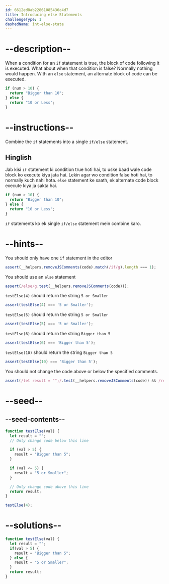 ```yaml
---
id: 6612ed8ab22861085436c4d7
title: Introducing else Statements
challengeType: 1
dashedName: int-else-state
---
```


# --description--

When a condition for an `if` statement is true, the block of code following it is executed. What about when that condition is false? Normally nothing would happen. With an `else` statement, an alternate block of code can be executed.

```js
if (num > 10) {
  return "Bigger than 10";
} else {
  return "10 or Less";
}
```

# --instructions--

Combine the `if` statements into a single `if/else` statement.

<h2>Hinglish</h2>

Jab kisi `if` statement ki condition true hoti hai, to uske baad wale code block ko execute kiya jata hai. Lekin agar wo condition false hoti hai, to normally kuch nahi hota. `else` statement ke saath, ek alternate code block execute kiya ja sakta hai.

```js
if (num > 10) {
  return "Bigger than 10";
} else {
  return "10 or Less";
}
```

`if` statements ko ek single `if/else` statement mein combine karo.


# --hints--

You should only have one `if` statement in the editor

```js
assert(__helpers.removeJSComments(code).match(/if/g).length === 1);
```

You should use an `else` statement

```js
assert(/else/g.test(__helpers.removeJSComments(code)));
```

`testElse(4)` should return the string `5 or Smaller`

```js
assert(testElse(4) === '5 or Smaller');
```

`testElse(5)` should return the string `5 or Smaller`

```js
assert(testElse(5) === '5 or Smaller');
```

`testElse(6)` should return the string `Bigger than 5`

```js
assert(testElse(6) === 'Bigger than 5');
```

`testElse(10)` should return the string `Bigger than 5`

```js
assert(testElse(10) === 'Bigger than 5');
```

You should not change the code above or below the specified comments.

```js
assert(/let result = "";/.test(__helpers.removeJSComments(code)) && /return result;/.test(__helpers.removeJSComments(code)));
```

# --seed--

## --seed-contents--

```js
function testElse(val) {
  let result = "";
  // Only change code below this line

  if (val > 5) {
    result = "Bigger than 5";
  }

  if (val <= 5) {
    result = "5 or Smaller";
  }

  // Only change code above this line
  return result;
}

testElse(4);
```

# --solutions--

```js
function testElse(val) {
  let result = "";
  if(val > 5) {
    result = "Bigger than 5";
  } else {
    result = "5 or Smaller";
  }
  return result;
}
```
